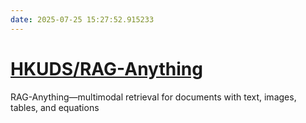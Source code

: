 ```yaml
---
date: 2025-07-25 15:27:52.915233
---
```


# [HKUDS/RAG-Anything](https://github.com/HKUDS/RAG-Anything)

RAG-Anything—multimodal retrieval for documents with text, images, tables, and equations